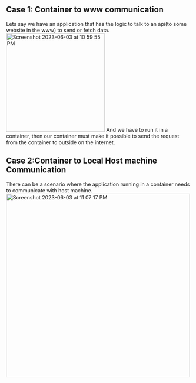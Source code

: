 ## Case 1: Container to www communication
Lets say we have an application that has the logic to talk to an api(to some website in the www) to send or fetch data.  
<img width="268" alt="Screenshot 2023-06-03 at 10 59 55 PM" src="https://github.com/Surbhi-Kohli/DockerAndk8s/assets/32058209/fae6a77c-c7d7-4083-baaa-56da5ebfa23d">
And we have to run it in a container, then our container must make it possible to send the request from the container to outside on the internet.

## Case 2:Container to Local Host machine Communication 
There can be a scenario where the application running in a container needs to communicate with host machine.
<img width="499" alt="Screenshot 2023-06-03 at 11 07 17 PM" src="https://github.com/Surbhi-Kohli/DockerAndk8s/assets/32058209/cf6f7f13-baac-463a-9fbd-4975c62b8781">

